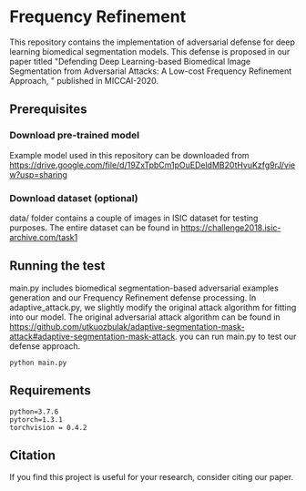 # Frequency Refinement 

This repository contains the implementation of adversarial defense for deep learning biomedical segmentation models. This defense is proposed in our paper titled "Defending Deep Learning-based Biomedical Image Segmentation from Adversarial Attacks: A Low-cost Frequency Refinement Approach, " published in MICCAI-2020.

## Prerequisites
### Download pre-trained model 
Example model used in this repository can be downloaded from https://drive.google.com/file/d/19ZxTpbCm1pOuEDeldMB20tHvuKzfg9rJ/view?usp=sharing
### Download dataset (optional)
data/ folder contains a couple of images in ISIC dataset for testing purposes. The entire dataset can be found in https://challenge2018.isic-archive.com/task1

## Running the test
main.py includes biomedical segmentation-based adversarial examples generation and our Frequency Refinement defense processing. In adaptive_attack.py, we slightly modify the original attack algorithm for fitting into our model. The original adversarial attack algorithm can be found in https://github.com/utkuozbulak/adaptive-segmentation-mask-attack#adaptive-segmentation-mask-attack.
you can run main.py to test our defense approach.
```
python main.py
```
## Requirements
```
python=3.7.6
pytorch=1.3.1
torchvision = 0.4.2
```

## Citation
If you find this project is useful for your research, consider citing our paper. 
